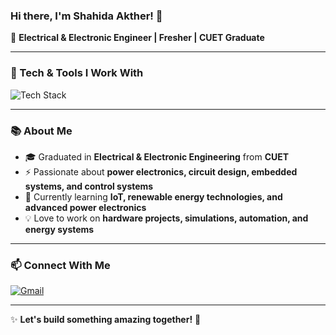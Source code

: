 ### Hi there, I'm Shahida Akther! 👋

🚀 **Electrical & Electronic Engineer | Fresher | CUET Graduate**

---

### 🔧 Tech & Tools I Work With

<p align="left">
  <img src="https://skillicons.dev/icons?i=python,c,cpp,matlab,arduino,vscode,github,git" alt="Tech Stack" />
</p>

---

### 📚 About Me

- 🎓 Graduated in **Electrical & Electronic Engineering** from **CUET**
- ⚡ Passionate about **power electronics, circuit design, embedded systems, and control systems**
- 🌱 Currently learning **IoT, renewable energy technologies, and advanced power electronics**
- 💡 Love to work on **hardware projects, simulations, automation, and energy systems**


---

### 📫 Connect With Me
 
[![Gmail](https://img.shields.io/badge/Gmail-D14836?style=for-the-badge&logo=gmail&logoColor=white)](mailto:shahidaakther1951@gmail.com)

---

✨ **Let's build something amazing together!** 🚀

